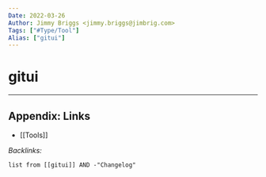 ```yaml
---
Date: 2022-03-26
Author: Jimmy Briggs <jimmy.briggs@jimbrig.com>
Tags: ["#Type/Tool"]
Alias: ["gitui"]
---
```


# gitui

***

## Appendix: Links

- [[Tools]]

*Backlinks:*

```dataview
list from [[gitui]] AND -"Changelog"
```